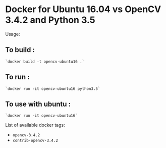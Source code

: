 # Docker for Ubuntu 16.04 vs OpenCV 3.4.2 and Python 3.5

Usage:
## To build : 
    `docker build -t opencv-ubuntu16 .`
## To run :
    `docker run -it opencv-ubuntu16 python3.5`
## To use with ubuntu :
    `docker run -it opencv-ubuntu16`

List of available docker tags:
- `opencv-3.4.2`
- `contrib-opencv-3.4.2`
